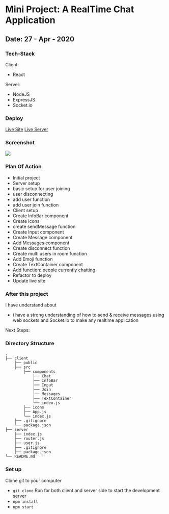 # Mini Project: A RealTime Chat Application

## Date: 27 - Apr - 2020

### Tech-Stack

Client: 
  - React

Server:
  - NodeJS
  - ExpressJS
  - Socket.io
  
### Deploy

[Live Site](https://5ea6fafba0014549d02fc211--naughty-galileo-51d0c1.netlify.app/)
[Live Server](https://react-chat-application-vxcvxc.herokuapp.com/)


### Screenshot

<img src="https://i.imgur.com/YEPGLUV.png" />

### Plan Of Action
- Initial project
- Server setup
- basic setup for user joining
- user disconnecting
- add user function
- add user join function
- Client setup
- Create InfoBar component
- Create icons
- create sendMessage function
- Create Input component
- Create Message component
- Add Messages component
- Create disconnect function
- Create multi users in room function
- Add Emoji function
- Create TextContainer component
- Add function: people currently chatting
- Refactor to deploy
- Update live site

### After this project

I have understand about
- i have a strong understanding of how to send & receive messages using web sockets and Socket.io to make any realtime application

Next Steps:

### Directory Structure

```
.
├── client
    ├── public
    ├── src
        ├── components
            ├── Chat
            ├── InfoBar
            ├── Input
            ├── Join
            ├── Messages
            ├── TextContainer
            └── index.js
        ├── icons
        ├── App.js
        └── index.js
    ├── .gitignore
    └── package.json
├── server
    ├── index.js
    ├── router.js
    ├── user.js
    ├── .gitignore
    ├── package.json
└── README.md

```
### Set up

Clone git to your computer
  - `git clone`
Run for both client and server side to start the development server
  - `npm install`
  - `npm start`
